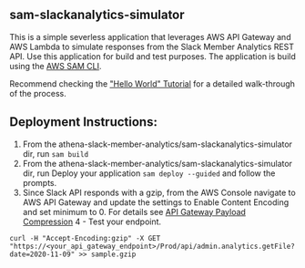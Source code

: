 ## sam-slackanalytics-simulator

This is a simple severless application that leverages AWS API Gateway and AWS Lambda to simulate responses from the Slack Member Analytics REST API. Use this application for build and test purposes. The application 
is build using the [AWS SAM CLI](https://aws.amazon.com/serverless/sam/). 

Recommend checking the ["Hello World" Tutorial](https://docs.aws.amazon.com/serverless-application-model/latest/developerguide/serverless-getting-started-hello-world.html)
for a detailed walk-through of the process.

## Deployment Instructions:

1. From the athena-slack-member-analytics/sam-slackanalytics-simulator dir, run  `sam build`
2. From the athena-slack-member-analytics/sam-slackanalytics-simulator dir, run Deploy your application `sam deploy --guided` and follow the prompts.
3. Since Slack API responds with a gzip, from the AWS Console navigate to AWS API Gateway and update the settings 
to Enable Content Encoding and set minimum to 0. For details see [API Gateway Payload Compression](https://docs.aws.amazon.com/apigateway/latest/developerguide/api-gateway-gzip-compression-decompression.html)
4 - Test your endpoint.
```
curl -H "Accept-Encoding:gzip" -X GET "https://<your_api_gateway_endpoint>/Prod/api/admin.analytics.getFile?date=2020-11-09" >> sample.gzip
```